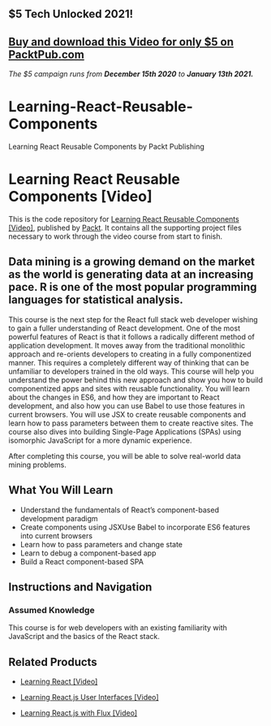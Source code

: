 ## $5 Tech Unlocked 2021!
[Buy and download this Video for only $5 on PacktPub.com](https://www.packtpub.com/product/learning-react-reusable-components-video/9781787124981)
-----
*The $5 campaign         runs from __December 15th 2020__ to __January 13th 2021.__*

# Learning-React-Reusable-Components
Learning React Reusable Components by Packt Publishing
# Learning React Reusable Components [Video]
This is the code repository for [Learning React Reusable Components [Video]](https://www.packtpub.com/web-development/learning-react-reusable-components-video), published by [Packt](https://www.packtpub.com/?utm_source=github). It contains all the supporting project files necessary to work through the video course from start to finish.
##  Data mining is a growing demand on the market as the world is generating data at an increasing pace. R is one of the most popular programming languages for statistical analysis.

This course is the next step for the React full stack web developer wishing to gain a fuller understanding of React development. One of the most powerful features of React is that it follows a radically different method of application development. It moves away from the traditional monolithic approach and re-orients developers to creating in a fully componentized manner. This requires a completely different way of thinking that can be unfamiliar to developers trained in the old ways. This course will help you understand the power behind this new approach and show you how to build componentized apps and sites with reusable functionality. You will learn about the changes in ES6, and how they are important to React development, and also how you can use Babel to use those features in current browsers. You will use JSX to create reusable components and learn how to pass parameters between them to create reactive sites. The course also dives into building Single-Page Applications (SPAs) using isomorphic JavaScript for a more dynamic experience.

After completing this course, you will be able to solve real-world data mining problems.
<H2>What You Will Learn</H2>
<DIV class=book-info-will-learn-text>
<UL>
<LI>Understand the fundamentals of React’s component-based development paradigm
<LI>Create components using JSXUse Babel to incorporate ES6 features into current browsers
<LI>Learn how to pass parameters and change state
<LI>Learn to debug a component-based app
<LI>Build a React component-based SPA</LI></UL></DIV>

## Instructions and Navigation
### Assumed Knowledge

This course is for web developers with an existing familiarity with JavaScript and the basics of the React stack.

## Related Products
* [Learning React [Video]](https://www.packtpub.com/web-development/learning-react-video)

* [Learning React.js User Interfaces [Video]](https://www.packtpub.com/web-development/learning-reactjs-user-interfaces-video)

* [Learning React.js with Flux [Video]](https://www.packtpub.com/web-development/learning-reactjs-flux-video)

